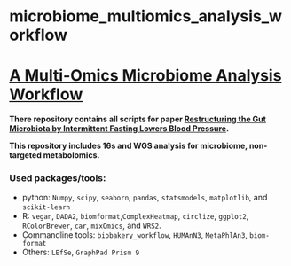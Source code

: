 # microbiome_multiomics_analysis_workflow
# [A Multi-Omics Microbiome Analysis Workflow](https://github.com/huananfshi/microbiome_multiomics_analysis_workflow)

**There repository contains all scripts for paper [Restructuring the Gut Microbiota by Intermittent Fasting Lowers Blood Pressure]().**

**This repository includes 16s and WGS analysis for microbiome, non-targeted metabolomics.**

### Used packages/tools:
  * python: `Numpy`, `scipy`, `seaborn`, `pandas`, `statsmodels`, `matplotlib`, and `scikit-learn`  
  * R: `vegan`, `DADA2`, `biomformat`,`ComplexHeatmap`, `circlize`, `ggplot2`, `RColorBrewer`, `car`, `mixOmics`, and `WRS2`.
  * Commandline tools: `biobakery_workflow`, `HUMAnN3`, `MetaPhlAn3`, `biom-format`
  * Others: `LEfSe`, `GraphPad Prism 9`
